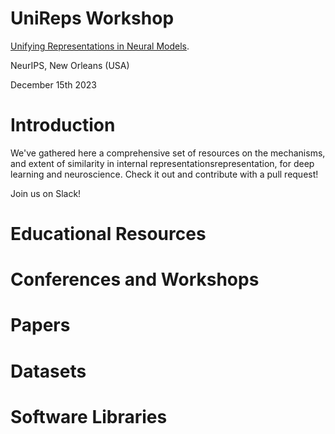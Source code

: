 # UniReps Workshop

[Unifying Representations in Neural Models](https://unireps.org).

NeurIPS, New Orleans (USA)

December 15th 2023 

# Introduction
We've gathered here a comprehensive set of resources on the mechanisms, 
and extent of similarity in internal representationsrepresentation, for deep learning and neuroscience. Check it out and contribute with a pull request! 

Join us on Slack!

# Educational Resources 

# Conferences and Workshops

# Papers

# Datasets


# Software Libraries

